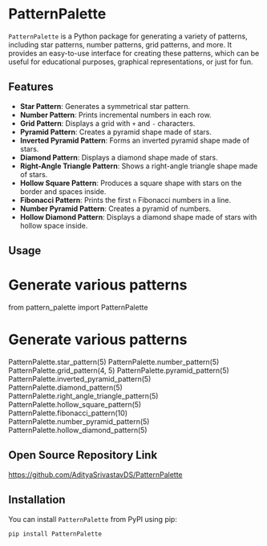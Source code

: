 # PatternPalette

`PatternPalette` is a Python package for generating a variety of patterns, including star patterns, number patterns, grid patterns, and more. It provides an easy-to-use interface for creating these patterns, which can be useful for educational purposes, graphical representations, or just for fun.

## Features

- **Star Pattern**: Generates a symmetrical star pattern.
- **Number Pattern**: Prints incremental numbers in each row.
- **Grid Pattern**: Displays a grid with `+` and `-` characters.
- **Pyramid Pattern**: Creates a pyramid shape made of stars.
- **Inverted Pyramid Pattern**: Forms an inverted pyramid shape made of stars.
- **Diamond Pattern**: Displays a diamond shape made of stars.
- **Right-Angle Triangle Pattern**: Shows a right-angle triangle shape made of stars.
- **Hollow Square Pattern**: Produces a square shape with stars on the border and spaces inside.
- **Fibonacci Pattern**: Prints the first `n` Fibonacci numbers in a line.
- **Number Pyramid Pattern**: Creates a pyramid of numbers.
- **Hollow Diamond Pattern**: Displays a diamond shape made of stars with hollow space inside.


## Usage

# Generate various patterns
from pattern_palette import PatternPalette

# Generate various patterns
PatternPalette.star_pattern(5)
PatternPalette.number_pattern(5)
PatternPalette.grid_pattern(4, 5)
PatternPalette.pyramid_pattern(5)
PatternPalette.inverted_pyramid_pattern(5)
PatternPalette.diamond_pattern(5)
PatternPalette.right_angle_triangle_pattern(5)
PatternPalette.hollow_square_pattern(5)
PatternPalette.fibonacci_pattern(10)
PatternPalette.number_pyramid_pattern(5)
PatternPalette.hollow_diamond_pattern(5)



## Open Source Repository Link
https://github.com/AdityaSrivastavDS/PatternPalette


## Installation

You can install `PatternPalette` from PyPI using pip:

```bash
pip install PatternPalette


